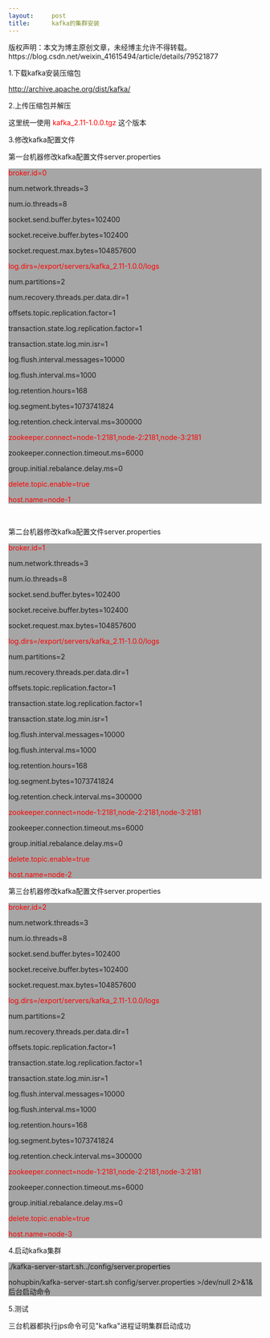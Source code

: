 ```yaml
---
layout:     post
title:      kafka的集群安装
---
```

<div id="article_content" class="article_content clearfix csdn-tracking-statistics" data-pid="blog" data-mod="popu_307" data-dsm="post">
								<div class="article-copyright">
					版权声明：本文为博主原创文章，未经博主允许不得转载。					https://blog.csdn.net/weixin_41615494/article/details/79521877				</div>
								            <link rel="stylesheet" href="https://csdnimg.cn/release/phoenix/template/css/ck_htmledit_views-f76675cdea.css">
						<div class="htmledit_views" id="content_views">
                <p>1.下载kafka安装压缩包</p><p></p><p><a href="http://archive.apache.org/dist/kafka/" rel="nofollow">http://archive.apache.org/dist/kafka/</a></p><p>2.上传压缩包并解压</p><p></p><p>这里统一使用 <span style="color:#FF0000;">kafka_2.11-1.0.0.tgz</span> 这个版本</p><p>3.<span style="font-size:14px;">修改kafka配置文件</span></p><p><span style="font-size:14px;"></span></p><p>第一台机器修改kafka配置文件server.properties</p><div style="background:#A6A6A6;"><p><span style="color:#FF0000;">broker.id=0</span></p><p>num.network.threads=3</p><p>num.io.threads=8</p><p>socket.send.buffer.bytes=102400</p><p>socket.receive.buffer.bytes=102400</p><p>socket.request.max.bytes=104857600</p><p><span style="color:#FF0000;">log.dirs=/export/servers/kafka_2.11-1.0.0/logs</span></p><p>num.partitions=2</p><p>num.recovery.threads.per.data.dir=1</p><p>offsets.topic.replication.factor=1</p><p>transaction.state.log.replication.factor=1</p><p>transaction.state.log.min.isr=1</p><p>log.flush.interval.messages=10000</p><p>log.flush.interval.ms=1000</p><p>log.retention.hours=168</p><p>log.segment.bytes=1073741824</p><p>log.retention.check.interval.ms=300000</p><p><span style="color:#FF0000;">zookeeper.connect=node-1:2181,node-2:2181,node-3:2181</span></p><p>zookeeper.connection.timeout.ms=6000</p><p>group.initial.rebalance.delay.ms=0</p><p><span style="color:#FF0000;">delete.topic.enable=true</span></p><p><span style="color:#FF0000;">host.name=node-1</span></p></div><p> </p><p>第二台机器修改kafka配置文件server.properties</p><div style="background:#A6A6A6;"><p><span style="color:#FF0000;">broker.id=1</span></p><p>num.network.threads=3</p><p>num.io.threads=8</p><p>socket.send.buffer.bytes=102400</p><p>socket.receive.buffer.bytes=102400</p><p>socket.request.max.bytes=104857600</p><p></p><div style="background:#A6A6A6;"><p><span style="color:#FF0000;">log.dirs=/export/servers/kafka_2.11-1.0.0/logs</span></p><p>num.partitions=2</p><p>num.recovery.threads.per.data.dir=1</p><p>offsets.topic.replication.factor=1</p><p>transaction.state.log.replication.factor=1</p><p>transaction.state.log.min.isr=1</p><p>log.flush.interval.messages=10000</p><p>log.flush.interval.ms=1000</p><p>log.retention.hours=168</p><p>log.segment.bytes=1073741824</p><p>log.retention.check.interval.ms=300000</p><p><span style="color:#FF0000;">zookeeper.connect=node-1:2181,node-2:2181,node-3:2181</span></p><p>zookeeper.connection.timeout.ms=6000</p><p>group.initial.rebalance.delay.ms=0</p><p><span style="color:#FF0000;">delete.topic.enable=true</span></p><p><span style="color:#FF0000;">host.name=node-2</span></p></div></div><p>第三台机器修改kafka配置文件server.properties</p><div style="background:#A6A6A6;"><p><span style="color:#FF0000;">broker.id=2</span></p><p>num.network.threads=3</p><p>num.io.threads=8</p><p>socket.send.buffer.bytes=102400</p><p>socket.receive.buffer.bytes=102400</p><p>socket.request.max.bytes=104857600</p><p><span style="color:#FF0000;">log.dirs=/export/servers/kafka_2.11-1.0.0/logs</span></p><p>num.partitions=2</p><p>num.recovery.threads.per.data.dir=1</p><p>offsets.topic.replication.factor=1</p><p>transaction.state.log.replication.factor=1</p><p>transaction.state.log.min.isr=1</p><p>log.flush.interval.messages=10000</p><p>log.flush.interval.ms=1000</p><p>log.retention.hours=168</p><p>log.segment.bytes=1073741824</p><p>log.retention.check.interval.ms=300000</p><p><span style="color:#FF0000;">zookeeper.connect=node-1:2181,node-2:2181,node-3:2181</span></p><p>zookeeper.connection.timeout.ms=6000</p><p>group.initial.rebalance.delay.ms=0</p><p><span style="color:#FF0000;">delete.topic.enable=true</span></p><p><span style="color:#FF0000;">host.name=node-3</span></p></div><p><span style="font-size:14px;">4.</span><span style="font-size:14px;">启动kafka集群</span></p><p><span style="font-size:14px;"></span></p><div style="background:#A6A6A6;"><p>./kafka-server-start.sh../config/server.properties</p><p>nohupbin/kafka-server-start.sh config/server.properties &gt;/dev/null 2&gt;&amp;1&amp;    后台启动命令</p></div><p><span style="font-size:14px;">5.测试</span></p><p><span style="font-size:14px;">三台机器都执行jps命令可见"kafka"进程证明集群启动成功</span></p>            </div>
                </div>